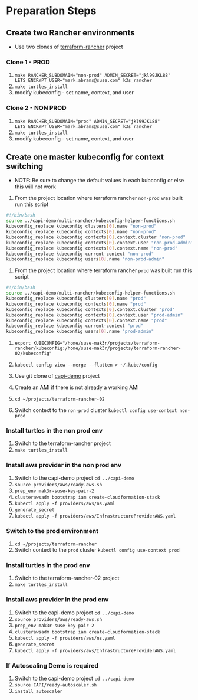 # Preparation Steps

## Create two Rancher environments

* Use two clones of [terraform-rancher](https://github.com/mak3r/terraform-rancher) project

### Clone 1 - PROD

1. `make RANCHER_SUBDOMAIN="non-prod" ADMIN_SECRET="jkl99JKL88" LETS_ENCRYPT_USER="mark.abrams@suse.com" k3s_rancher`
1. `make turtles_install`
1. modify kubeconfig - set name, context, and user

### Clone 2 - NON PROD

1. `make RANCHER_SUBDOMAIN="prod" ADMIN_SECRET="jkl99JKL88" LETS_ENCRYPT_USER="mark.abrams@suse.com" k3s_rancher`
1. `make turtles_install`
1. modify kubeconfig - set name, context, and user

## Create one master kubeconfig for context switching

* NOTE: Be sure to change the default values in each kubconfig or else this will not work

1. From the project location where terraform rancher `non-prod` was built run this script

```bash
#!/bin/bash
source ../capi-demo/multi-rancher/kubeconfig-helper-functions.sh
kubeconfig_replace kubeconfig clusters[0].name "non-prod"
kubeconfig_replace kubeconfig contexts[0].name "non-prod"
kubeconfig_replace kubeconfig contexts[0].context.cluster "non-prod"
kubeconfig_replace kubeconfig contexts[0].context.user "non-prod-admin"
kubeconfig_replace kubeconfig contexts[0].context.name "non-prod"
kubeconfig_replace kubeconfig current-context "non-prod"
kubeconfig_replace kubeconfig users[0].name "non-prod-admin"
```

1. From the project location where terraform rancher `prod` was built run this script

```bash
#!/bin/bash
source ../capi-demo/multi-rancher/kubeconfig-helper-functions.sh
kubeconfig_replace kubeconfig clusters[0].name "prod"
kubeconfig_replace kubeconfig contexts[0].name "prod"
kubeconfig_replace kubeconfig contexts[0].context.cluster "prod"
kubeconfig_replace kubeconfig contexts[0].context.user "prod-admin"
kubeconfig_replace kubeconfig contexts[0].context.name "prod"
kubeconfig_replace kubeconfig current-context "prod"
kubeconfig_replace kubeconfig users[0].name "prod-admin"
```

1. `export KUBECONFIG="/home/suse-mak3r/projects/terraform-rancher/kubeconfig:/home/suse-mak3r/projects/terraform-rancher-02/kubeconfig"`
1. `kubectl config view --merge --flatten > ~/.kube/config`

1. Use git clone of [capi-demo](https://github.com/mak3r/capi-demo) project
1. Create an AMI if there is not already a working AMI
1. `cd ~/projects/terraform-rancher-02`
1. Switch context to the `non-prod` cluster `kubectl config use-context non-prod`

### Install turtles in the non prod env

1. Switch to the terraform-rancher project
1. `make turtles_install`

### Install aws provider in the non prod env

1. Switch to the capi-demo project `cd ../capi-demo`
1. `source providers/aws/ready-aws.sh`
1. `prep_env mak3r-suse-key-pair-2`
1. `clusterawsadm bootstrap iam create-cloudformation-stack`
1. `kubectl apply -f providers/aws/ns.yaml`
1. `generate_secret`
1. `kubectl apply -f providers/aws/InfrastructureProviderAWS.yaml`

### Switch to the prod environment

1. `cd ~/projects/terraform-rancher`
1. Switch context to the `prod` cluster `kubectl config use-context prod`

### Install turtles in the prod env

1. Switch to the terraform-rancher-02 project
1. `make turtles_install`

### Install aws provider in the prod env

1. Switch to the capi-demo project `cd ../capi-demo`
1. `source providers/aws/ready-aws.sh`
1. `prep_env mak3r-suse-key-pair-2`
1. `clusterawsadm bootstrap iam create-cloudformation-stack`
1. `kubectl apply -f providers/aws/ns.yaml`
1. `generate_secret`
1. `kubectl apply -f providers/aws/InfrastructureProviderAWS.yaml`

### If Autoscaling Demo is required

1. Switch to the capi-demo project `cd ../capi-demo`
1. `source CAPI/ready-autoscaler.sh`
1. `install_autoscaler`